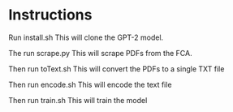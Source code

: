 # Instructions
Run install.sh
This will clone the GPT-2 model.

The run scrape.py
This will scrape PDFs from the FCA.

Then run toText.sh
This will convert the PDFs to a single TXT file

Then run encode.sh
This will encode the text file

Then run train.sh
This will train the model